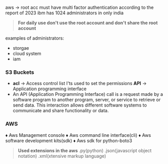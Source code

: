 aws &rarr; root acc must have multi factor authentication
according to the report of 2023 ibm has 1024 administrators in only india
> **For daily use don't use the root account and don't share the root account**

examples of administrators:
- storgae 
- cloud system
- iam
### S3 Buckets
- **acl** &rarr; Access control list 
I'ts used to set the permissions
**API** 
&rarr; Application programming interface
- An API (Application Programming Interface) call is a request made by a software program to another program, server, or service to retrieve or send data. This interaction allows different software systems to communicate and share functionality or data.
### AWS
&diams; Aws Management console
&diams; Aws command line interface(cli)
&diams; Aws software development kits(sdk)
&diams; Aws sdk for python-boto3
> **Used extensions in the aws**
> .py(python)
> .json(javascript object notation)
> .xml(xtensive markup language)

